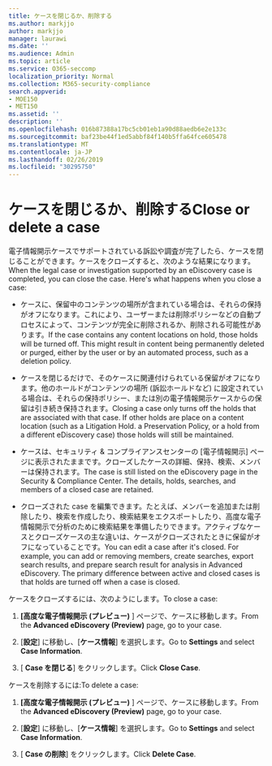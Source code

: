 ```yaml
---
title: ケースを閉じるか、削除する
ms.author: markjjo
author: markjjo
manager: laurawi
ms.date: ''
ms.audience: Admin
ms.topic: article
ms.service: O365-seccomp
localization_priority: Normal
ms.collection: M365-security-compliance
search.appverid:
- MOE150
- MET150
ms.assetid: ''
description: ''
ms.openlocfilehash: 016b87388a17bc5cb01eb1a90d88aedb6e2e133c
ms.sourcegitcommit: baf23be44f1ed5abbf84f140b5ffa64fce605478
ms.translationtype: MT
ms.contentlocale: ja-JP
ms.lasthandoff: 02/26/2019
ms.locfileid: "30295750"
---
```

# <a name="close-or-delete-a-case"></a><span data-ttu-id="01a4c-102">ケースを閉じるか、削除する</span><span class="sxs-lookup"><span data-stu-id="01a4c-102">Close or delete a case</span></span>

<span data-ttu-id="01a4c-p101">電子情報開示ケースでサポートされている訴訟や調査が完了したら、ケースを閉じることができます。ケースをクローズすると、次のような結果になります。</span><span class="sxs-lookup"><span data-stu-id="01a4c-p101">When the legal case or investigation supported by an eDiscovery case is completed, you can close the case. Here's what happens when you close a case:</span></span>

- <span data-ttu-id="01a4c-p102">ケースに、保留中のコンテンツの場所が含まれている場合は、それらの保持がオフになります。これにより、ユーザーまたは削除ポリシーなどの自動プロセスによって、コンテンツが完全に削除されるか、削除される可能性があります。</span><span class="sxs-lookup"><span data-stu-id="01a4c-p102">If the case contains any content locations on hold, those holds will be turned off. This might result in content being permanently deleted or purged, either by the user or by an automated process, such as a deletion policy.</span></span>

- <span data-ttu-id="01a4c-p103">ケースを閉じるだけで、そのケースに関連付けられている保留がオフになります。他のホールドがコンテンツの場所 (訴訟ホールドなど) に設定されている場合は、それらの保持ポリシー、または別の電子情報開示ケースからの保留は引き続き保持されます。</span><span class="sxs-lookup"><span data-stu-id="01a4c-p103">Closing a case only turns off the holds that are associated with that case. If other holds are place on a content location (such as a Litigation Hold. a Preservation Policy, or a hold from a different eDiscovery case) those holds will still be maintained.</span></span>

- <span data-ttu-id="01a4c-p104">ケースは、セキュリティ & コンプライアンスセンターの [電子情報開示] ページに表示されたままです。クローズしたケースの詳細、保持、検索、メンバーは保持されます。</span><span class="sxs-lookup"><span data-stu-id="01a4c-p104">The case is still listed on the eDiscovery page in the Security & Compliance Center. The details, holds, searches, and members of a closed case are retained.</span></span>

- <span data-ttu-id="01a4c-p105">クローズされた case を編集できます。たとえば、メンバーを追加または削除したり、検索を作成したり、検索結果をエクスポートしたり、高度な電子情報開示で分析のために検索結果を準備したりできます。アクティブなケースとクローズケースの主な違いは、ケースがクローズされたときに保留がオフになっていることです。</span><span class="sxs-lookup"><span data-stu-id="01a4c-p105">You can edit a case after it's closed. For example, you can add or removing members, create searches, export search results, and prepare search result for analysis in Advanced eDiscovery. The primary difference between active and closed cases is that holds are turned off when a case is closed.</span></span>

<span data-ttu-id="01a4c-115">ケースをクローズするには、次のようにします。</span><span class="sxs-lookup"><span data-stu-id="01a4c-115">To close a case:</span></span>

1. <span data-ttu-id="01a4c-116">**[高度な電子情報開示 (プレビュー)** ] ページで、ケースに移動します。</span><span class="sxs-lookup"><span data-stu-id="01a4c-116">From the **Advanced eDiscovery (Preview)** page, go to your case.</span></span>

2. <span data-ttu-id="01a4c-117">[**設定**] に移動し、[**ケース情報**] を選択します。</span><span class="sxs-lookup"><span data-stu-id="01a4c-117">Go to **Settings** and select **Case Information**.</span></span> 

3. <span data-ttu-id="01a4c-118">[ **Case を閉じる**] をクリックします。</span><span class="sxs-lookup"><span data-stu-id="01a4c-118">Click **Close Case**.</span></span> 

<span data-ttu-id="01a4c-119">ケースを削除するには:</span><span class="sxs-lookup"><span data-stu-id="01a4c-119">To delete a case:</span></span>

1. <span data-ttu-id="01a4c-120">**[高度な電子情報開示 (プレビュー)** ] ページで、ケースに移動します。</span><span class="sxs-lookup"><span data-stu-id="01a4c-120">From the **Advanced eDiscovery (Preview)** page, go to your case.</span></span>

2. <span data-ttu-id="01a4c-121">[**設定**] に移動し、[**ケース情報**] を選択します。</span><span class="sxs-lookup"><span data-stu-id="01a4c-121">Go to **Settings** and select **Case Information**.</span></span> 

3. <span data-ttu-id="01a4c-122">[ **Case の削除**] をクリックします。</span><span class="sxs-lookup"><span data-stu-id="01a4c-122">Click **Delete Case**.</span></span> 
